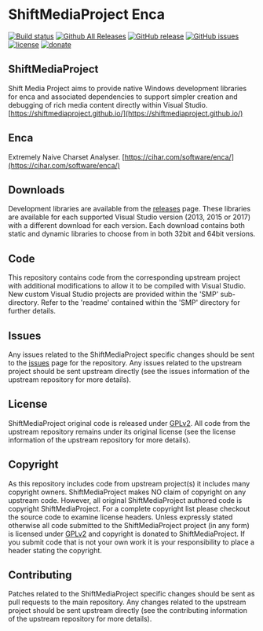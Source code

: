 ShiftMediaProject Enca
=============
[![Build status](https://ci.appveyor.com/api/projects/status/9i6dhdyy1ax5mxro?svg=true)](https://ci.appveyor.com/project/Sibras/enca)
[![Github All Releases](https://img.shields.io/github/downloads/ShiftMediaProject/enca/total.svg)](https://github.com/ShiftMediaProject/enca/releases)
[![GitHub release](https://img.shields.io/github/release/ShiftMediaProject/enca.svg)](https://github.com/ShiftMediaProject/enca/releases/latest)
[![GitHub issues](https://img.shields.io/github/issues/ShiftMediaProject/enca.svg)](https://github.com/ShiftMediaProject/enca/issues)
[![license](https://img.shields.io/github/license/ShiftMediaProject/enca.svg)](https://github.com/ShiftMediaProject/enca)
[![donate](https://img.shields.io/badge/donate-link-brightgreen.svg)](https://shiftmediaproject.github.io/8-donate/)
## ShiftMediaProject

Shift Media Project aims to provide native Windows development libraries for enca and associated dependencies to support simpler creation and debugging of rich media content directly within Visual Studio. [https://shiftmediaproject.github.io/](https://shiftmediaproject.github.io/)

## Enca

Extremely Naive Charset Analyser. [https://cihar.com/software/enca/](https://cihar.com/software/enca/)

## Downloads

Development libraries are available from the [releases](https://github.com/ShiftMediaProject/enca/releases) page. These libraries are available for each supported Visual Studio version (2013, 2015 or 2017) with a different download for each version. Each download contains both static and dynamic libraries to choose from in both 32bit and 64bit versions.

## Code

This repository contains code from the corresponding upstream project with additional modifications to allow it to be compiled with Visual Studio. New custom Visual Studio projects are provided within the 'SMP' sub-directory. Refer to the 'readme' contained within the 'SMP' directory for further details.

## Issues

Any issues related to the ShiftMediaProject specific changes should be sent to the [issues](https://github.com/ShiftMediaProject/enca/issues) page for the repository. Any issues related to the upstream project should be sent upstream directly (see the issues information of the upstream repository for more details).

## License

ShiftMediaProject original code is released under [GPLv2](https://www.gnu.org/licenses/gpl-2.0.html). All code from the upstream repository remains under its original license (see the license information of the upstream repository for more details).

## Copyright

As this repository includes code from upstream project(s) it includes many copyright owners. ShiftMediaProject makes NO claim of copyright on any upstream code. However, all original ShiftMediaProject authored code is copyright ShiftMediaProject. For a complete copyright list please checkout the source code to examine license headers. Unless expressly stated otherwise all code submitted to the ShiftMediaProject project (in any form) is licensed under [GPLv2](https://www.gnu.org/licenses/gpl-2.0.html) and copyright is donated to ShiftMediaProject. If you submit code that is not your own work it is your responsibility to place a header stating the copyright.

## Contributing

Patches related to the ShiftMediaProject specific changes should be sent as pull requests to the main repository. Any changes related to the upstream project should be sent upstream directly (see the contributing information of the upstream repository for more details).